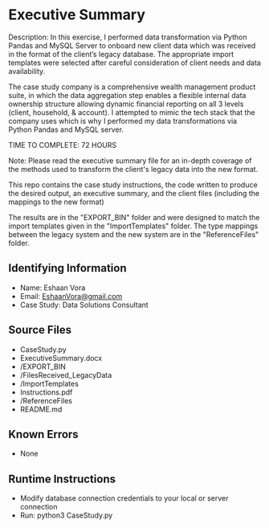 # Executive Summary

Description: 
In this exercise, I performed data transformation via Python Pandas and MySQL Server to onboard new client data which was received in the format of the client’s legacy database. The appropriate import templates were selected after careful consideration of client needs and data availability.

The case study company is a comprehensive wealth management product suite, in which the data aggregation step enables a flexible internal data ownership structure allowing dynamic financial reporting on all 3 levels (client, household, & account). I attempted to mimic the tech stack that the company uses which is why I performed my data transformations via Python Pandas and MySQL server.

TIME TO COMPLETE: 72 HOURS

Note:
Please read the executive summary file for an in-depth coverage of the methods used to transform the client's legacy data into the new format.

This repo contains the case study instructions, the code written to produce the desired output, an executive summary, and the client files (including the mappings to the new format)

The results are in the "EXPORT_BIN" folder and were designed to match the import templates given in the "ImportTemplates" folder. The type mappings between the legacy system and the new system are in the "ReferenceFiles" folder.


## Identifying Information
* Name: Eshaan Vora
* Email: EshaanVora@gmail.com
* Case Study: Data Solutions Consultant
 
## Source Files

* CaseStudy.py
* ExecutiveSummary.docx
* /EXPORT_BIN
* /FilesReceived_LegacyData
* /ImportTemplates
* Instructions.pdf
* /ReferenceFiles
* README.md

## Known Errors

* None

## Runtime Instructions

* Modify database connection credentials to your local or server connection
* Run: python3 CaseStudy.py
